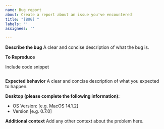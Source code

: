 ```yaml
---
name: Bug report
about: Create a report about an issue you've encountered
title: "[BUG] "
labels: ''
assignees: ''

---
```


**Describe the bug**
A clear and concise description of what the bug is.

**To Reproduce**

Include code snippet
```python

```

**Expected behavior**
A clear and concise description of what you expected to happen.

**Desktop (please complete the following information):**
 - OS Version: [e.g. MacOS 14.1.2]
 - Version [e.g. 0.7.0]

**Additional context**
Add any other context about the problem here.
